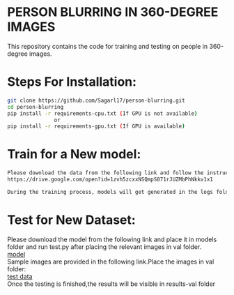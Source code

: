 # PERSON BLURRING IN 360-DEGREE IMAGES

This repository contains the code for training and testing on people in 360-degree images.

# Steps For Installation:

```bash
git clone https://github.com/Sagarl17/person-blurring.git
cd person-blurring
pip install -r requirements-cpu.txt (If GPU is not available)
               or
pip install -r requirements-gpu.txt (If GPU is available)
```

# Train for a New model:
```bash
Please download the data from the following link and follow the instructions in person.py
https://drive.google.com/open?id=1zvh5zcxxNSQmpS071rJUZMbPhNkkv1x1

During the training process, models will get generated in the logs folder. 
```

# Test for New Dataset:

Please download the model from the following link and place it in models folder and run test.py after placing the relevant images in val folder.<br />
[model](https://drive.google.com/file/d/1VCqyZQUJqg3T6djJdLnuVkRPcV4ZJKzY/view?usp=sharing)<br />
Sample images are provided in the following link.Place the images in val folder:<br />
[test data](https://drive.google.com/file/d/18GuPOpH1hRAP63_nct5YgQfCvNABXGPc/view?usp=sharing)<br />
Once the testing is finished,the results will be visible in results-val folder<br />


